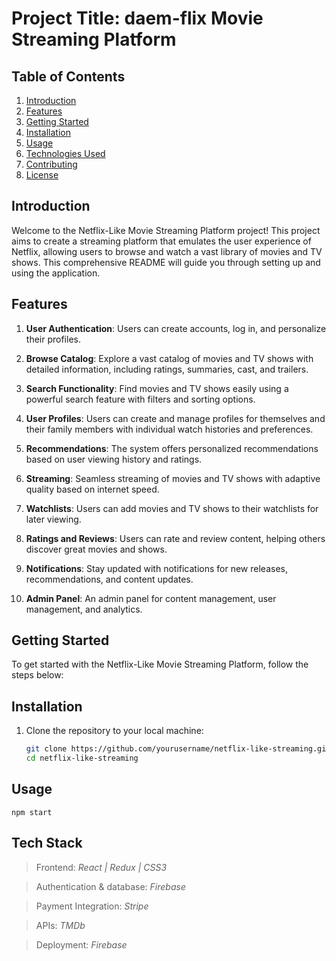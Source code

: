 # Project Title: daem-flix Movie Streaming Platform

## Table of Contents
1. [Introduction](#introduction)
2. [Features](#features)
3. [Getting Started](#getting-started)
4. [Installation](#installation)
5. [Usage](#usage)
6. [Technologies Used](#technologies-used)
7. [Contributing](#contributing)
8. [License](#license)

## Introduction

Welcome to the Netflix-Like Movie Streaming Platform project! This project aims to create a streaming platform that emulates the user experience of Netflix, allowing users to browse and watch a vast library of movies and TV shows. This comprehensive README will guide you through setting up and using the application.

## Features

1. **User Authentication**: Users can create accounts, log in, and personalize their profiles.

2. **Browse Catalog**: Explore a vast catalog of movies and TV shows with detailed information, including ratings, summaries, cast, and trailers.

3. **Search Functionality**: Find movies and TV shows easily using a powerful search feature with filters and sorting options.

4. **User Profiles**: Users can create and manage profiles for themselves and their family members with individual watch histories and preferences.

5. **Recommendations**: The system offers personalized recommendations based on user viewing history and ratings.

6. **Streaming**: Seamless streaming of movies and TV shows with adaptive quality based on internet speed.

7. **Watchlists**: Users can add movies and TV shows to their watchlists for later viewing.

8. **Ratings and Reviews**: Users can rate and review content, helping others discover great movies and shows.

9. **Notifications**: Stay updated with notifications for new releases, recommendations, and content updates.

10. **Admin Panel**: An admin panel for content management, user management, and analytics.

## Getting Started

To get started with the Netflix-Like Movie Streaming Platform, follow the steps below:

## Installation

1. Clone the repository to your local machine:

   ```bash
   git clone https://github.com/yourusername/netflix-like-streaming.git
   cd netflix-like-streaming

## Usage

`npm start
`
## Tech Stack

> Frontend: *React | Redux | CSS3*

> Authentication & database: *Firebase*

> Payment Integration: *Stripe*

> APIs: *TMDb*

> Deployment: *Firebase* 